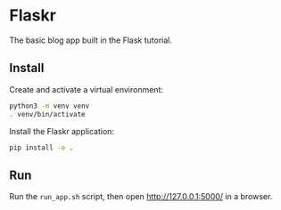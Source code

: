 # Flaskr

The basic blog app built in the Flask tutorial.


## Install

Create and activate a virtual environment:

~~~sh
python3 -m venv venv
. venv/bin/activate
~~~

Install the Flaskr application:

~~~sh
pip install -e .
~~~


## Run

Run the `run_app.sh` script, then open http://127.0.0.1:5000/ in a browser.